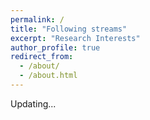 ```yaml
---
permalink: /
title: "Following streams"
excerpt: "Research Interests"
author_profile: true
redirect_from: 
  - /about/
  - /about.html
---
```

Updating...
